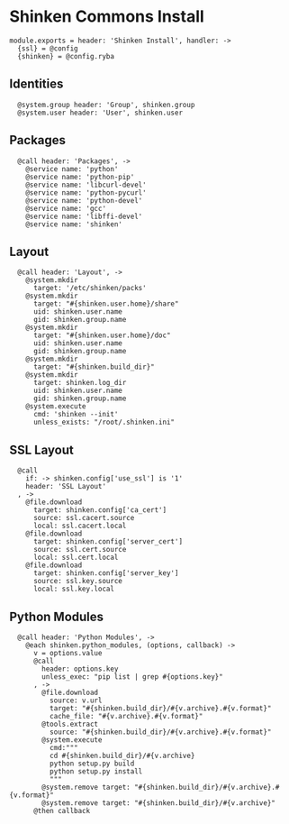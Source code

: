 
# Shinken Commons Install

    module.exports = header: 'Shinken Install', handler: ->
      {ssl} = @config
      {shinken} = @config.ryba

## Identities

      @system.group header: 'Group', shinken.group
      @system.user header: 'User', shinken.user

## Packages

      @call header: 'Packages', ->
        @service name: 'python'
        @service name: 'python-pip'
        @service name: 'libcurl-devel'
        @service name: 'python-pycurl'
        @service name: 'python-devel'
        @service name: 'gcc'
        @service name: 'libffi-devel'
        @service name: 'shinken'

## Layout

      @call header: 'Layout', ->
        @system.mkdir
          target: '/etc/shinken/packs'
        @system.mkdir
          target: "#{shinken.user.home}/share"
          uid: shinken.user.name
          gid: shinken.group.name
        @system.mkdir
          target: "#{shinken.user.home}/doc"
          uid: shinken.user.name
          gid: shinken.group.name
        @system.mkdir
          target: "#{shinken.build_dir}"
        @system.mkdir
          target: shinken.log_dir
          uid: shinken.user.name
          gid: shinken.group.name
        @system.execute
          cmd: 'shinken --init'
          unless_exists: "/root/.shinken.ini"

## SSL Layout

      @call
        if: -> shinken.config['use_ssl'] is '1'
        header: 'SSL Layout'
      , ->
        @file.download
          target: shinken.config['ca_cert']
          source: ssl.cacert.source
          local: ssl.cacert.local
        @file.download
          target: shinken.config['server_cert']
          source: ssl.cert.source
          local: ssl.cert.local
        @file.download
          target: shinken.config['server_key']
          source: ssl.key.source
          local: ssl.key.local

## Python Modules

      @call header: 'Python Modules', ->
        @each shinken.python_modules, (options, callback) ->
          v = options.value
          @call
            header: options.key
            unless_exec: "pip list | grep #{options.key}"
          , ->
            @file.download
              source: v.url
              target: "#{shinken.build_dir}/#{v.archive}.#{v.format}"
              cache_file: "#{v.archive}.#{v.format}"
            @tools.extract
              source: "#{shinken.build_dir}/#{v.archive}.#{v.format}"
            @system.execute
              cmd:"""
              cd #{shinken.build_dir}/#{v.archive}
              python setup.py build
              python setup.py install
              """
            @system.remove target: "#{shinken.build_dir}/#{v.archive}.#{v.format}"
            @system.remove target: "#{shinken.build_dir}/#{v.archive}"
          @then callback
